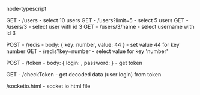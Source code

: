 node-typescript

GET - /users - select 10 users
GET - /users?limit=5 - select 5 users
GET - /users/3 - select user with id 3
GET - /users/3/name - select username with id 3

POST - /redis - body: { key: number, value: 44 } - set value 44 for key number
GET - /redis?key=number - select value for key 'number'

POST - /token - body: { login: , password: } - get token

GET - /checkToken - get decoded data (user login) from token

/socketio.html - socket io html file
